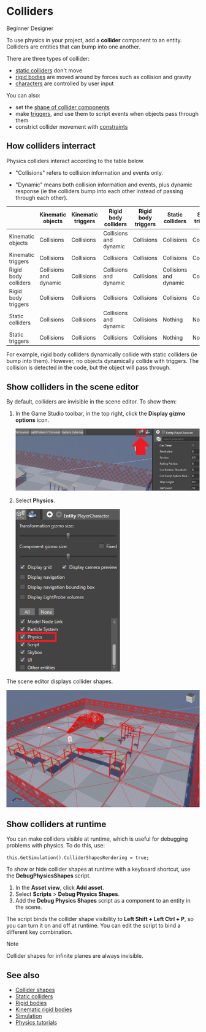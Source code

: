 # Colliders

<span class="label label-doc-level">Beginner</span>
<span class="label label-doc-audience">Designer</span>

To use physics in your project, add a **collider** component to an entity. Colliders are entities that can bump into one another.

There are three types of collider:

* [static colliders](static-colliders.md) don't move
* [rigid bodies](rigid-bodies.md) are moved around by forces such as collision and gravity
* [characters](characters.md) are controlled by user input

You can also: 

* set the [shape of collider components](collider-shapes.md)
* make [triggers](triggers.md), and use them to script events when objects pass through them
* constrict collider movement with [constraints](constraints.md)

## How colliders interract

Physics colliders interact according to the table below.

* "Collisions" refers to collision information and events only. 

* "Dynamic" means both collision information and events, plus dynamic response (ie the colliders bump into each other instead of passing through each other).

|   | Kinematic objects   | Kinematic triggers   | Rigid body colliders   | Rigid body triggers   | Static colliders        | Static triggers   
|---|-------------|---------------------|-------------|---------------------|----------|------------------
| Kinematic objects        | Collisions           | Collisions  | Collisions and dynamic| Collisions   | Collisions    | Collisions     
| Kinematic triggers | Collisions           | Collisions   |Collisions           | Collisions     | Collisions     | Collisions   
| Rigid body colliders          | Collisions and dynamic     | Collisions     | Collisions and dynamic     | Collisions     | Collisions and dynamic| Collisions
| Rigid body triggers | Collisions         | Collisions  | Collisions | Collisions     | Collisions     | Collisions
| Static colliders| Collisions| Collisions| Collisions and dynamic | Collisions   | Nothing   | Nothing
|Static triggers     | Collisions     | Collisions     | Collisions     | Collisions    | Nothing    | Nothing

For example, rigid body colliders dynamically collide with static colliders (ie bump into them). However, no objects dynamically collide with triggers. The collision is detected in the code, but the object will pass through.

## Show colliders in the scene editor

By default, colliders are invisible in the scene editor. To show them:

1. In the Game Studio toolbar, in the top right, click the **Display gizmo options** icon.

   ![Display gizmo options](media/display-gizmo-options.png)

2. Select **Physics**.

    ![Display physics option](media/display-physics-option.png)

The scene editor displays collider shapes.

![Display physics](media/display-physics.png)

## Show colliders at runtime

You can make colliders visible at runtime, which is useful for debugging problems with physics. To do this, use:

``
this.GetSimulation().ColliderShapesRendering = true;
``

To show or hide collider shapes at runtime with a keyboard shortcut, use the **DebugPhysicsShapes** script.

1. In the **Asset view**, click **Add asset**.
2. Select **Scripts** > **Debug Physics Shapes**.
3. Add the **Debug Physics Shapes** script as a component to an entity in the scene.

The script binds the collider shape visibility to **Left Shift + Left Ctrl + P**, so you can turn it on and off at runtime. You can edit the script to bind a different key combination.

> [!Note]
> Collider shapes for infinite planes are always invisible.

## See also

* [Collider shapes](collider-shapes.md)
* [Static colliders](static-colliders.md)
* [Rigid bodies](rigid-bodies.md)
* [Kinematic rigid bodies](kinematic-rigid-bodies.md)
* [Simulation](simulation.md)
* [Physics tutorials](tutorials.md)